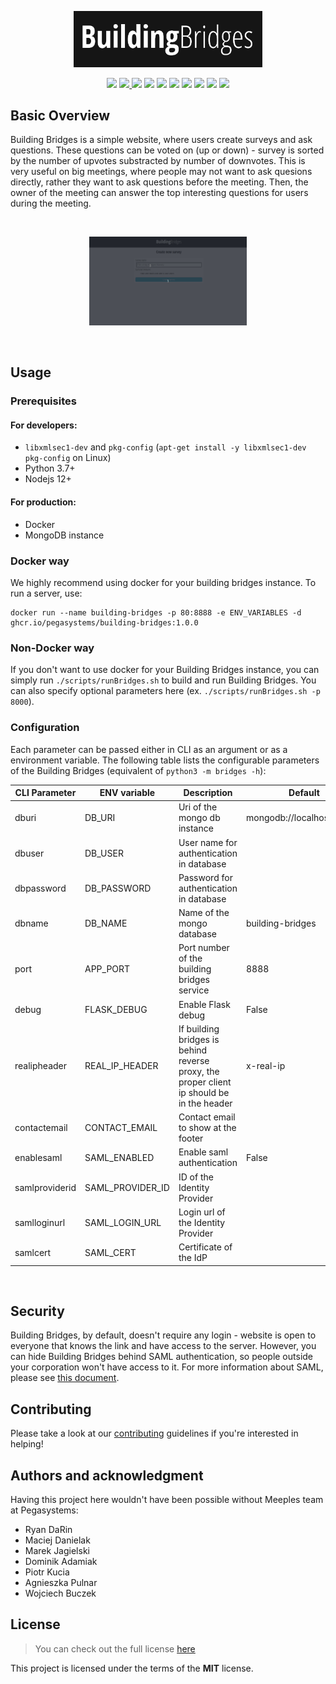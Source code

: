 <p align="center"><img width=60% src="docs/media/logo.png">

<p align="center">
    <img src="https://github.com/pegasystems/building-bridges/actions/workflows/runtests.yml/badge.svg"/>
    <a href="https://opensource.org/licenses/MIT" alt="MIT">
        <img src="https://img.shields.io/badge/license-MIT-blue.svg"/>
    </a>
    <img src="https://img.shields.io/badge/python-v3.8+-brightgreen.svg" />
    <img src="https://img.shields.io/badge/contributions-welcome-green.svg" />
    <img src="https://sonarcloud.io/api/project_badges/measure?project=pegasystems_building-bridges&metric=coverage" />
    <img src="https://sonarcloud.io/api/project_badges/measure?project=pegasystems_building-bridges&metric=bugs" />
    <img src="https://sonarcloud.io/api/project_badges/measure?project=pegasystems_building-bridges&metric=alert_status" />
    <img src="https://sonarcloud.io/api/project_badges/measure?project=pegasystems_building-bridges&metric=security_rating" />
    <img src="https://sonarcloud.io/api/project_badges/measure?project=pegasystems_building-bridges&metric=sqale_rating" />
    <img src="https://sonarcloud.io/api/project_badges/measure?project=pegasystems_building-bridges&metric=reliability_rating" />
</p>


## Basic Overview

Building Bridges is a simple website, where users create surveys and ask questions. These questions can be voted on (up or down) - survey is sorted by the number of upvotes substracted by number of downvotes. This is very useful on big meetings, where people may not want to ask quesions directly, rather they want to ask questions before the meeting. Then, the owner of the meeting can answer the top interesting questions for users during the meeting.

<br/>

<p align="center">
<img width=50% src="docs/media/demo.gif" />
</p>


<br/>



## Usage

### Prerequisites

#### For developers:
- `libxmlsec1-dev` and `pkg-config` (`apt-get install -y libxmlsec1-dev pkg-config` on Linux)
- Python 3.7+
- Nodejs 12+

#### For production:
- Docker
- MongoDB instance

### Docker way

We highly recommend using docker for your building bridges instance. To run a server, use:
```
docker run --name building-bridges -p 80:8888 -e ENV_VARIABLES -d ghcr.io/pegasystems/building-bridges:1.0.0
```

### Non-Docker way

If you don't want to use docker for your Building Bridges instance, you can simply run `./scripts/runBridges.sh` to build and run Building Bridges. You can also specify optional parameters here (ex. `./scripts/runBridges.sh -p 8000`).

### Configuration

Each parameter can be passed either in CLI as an argument or as a environment variable. The following table lists the configurable parameters of the Building Bridges (equivalent of `python3 -m bridges -h`):

| CLI Parameter  | ENV variable     | Description                                                                               | Default                   |
|----------------|------------------|-------------------------------------------------------------------------------------------|---------------------------|
| dburi          | DB_URI           | Uri of the mongo db instance                                                              | mongodb://localhost:27017 |
| dbuser         | DB_USER          | User name for authentication in database                                                  |                           |
| dbpassword     | DB_PASSWORD      | Password for authentication in database                                                   |                           |
| dbname         | DB_NAME          | Name of the mongo database                                                                | building-bridges          |
| port           | APP_PORT         | Port number of the building bridges service                                               | 8888                      |
| debug          | FLASK_DEBUG      | Enable Flask debug                                                                        | False                     |
| realipheader   | REAL_IP_HEADER   | If building bridges is behind reverse proxy, the proper client ip should be in the header | x-real-ip                 |
| contactemail   | CONTACT_EMAIL    | Contact email to show at the footer                                                       |                           |
| enablesaml     | SAML_ENABLED     | Enable saml authentication                                                                | False                     |
| samlproviderid | SAML_PROVIDER_ID | ID of the Identity Provider                                                               |                           |
| samlloginurl   | SAML_LOGIN_URL   | Login url of the Identity Provider                                                        |                           |
| samlcert       | SAML_CERT        | Certificate of the IdP                                                                    |                           |


<br>

## Security
Building Bridges, by default, doesn't require any login - website is open to everyone that knows the link and have access to the server. However, you can hide Building Bridges behind SAML authentication, so people outside your corporation won't have access to it. For more information about SAML, please see [this document](docs/SAML.md).


## Contributing
Please take a look at our [contributing](docs/CONTRIBUTING.md) guidelines if you're interested in helping!


## Authors and acknowledgment

Having this project here wouldn't have been possible without Meeples team at Pegasystems:

* Ryan DaRin
* Maciej Danielak
* Marek Jagielski
* Dominik Adamiak
* Piotr Kucia
* Agnieszka Pulnar
* Wojciech Buczek

## License
>You can check out the full license [here](LICENSE)

This project is licensed under the terms of the **MIT** license.